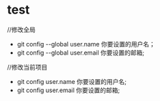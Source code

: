 # test

//修改全局
- git config  --global user.name 你要设置的用户名；
- git config  --global user.email 你要设置的邮箱;

//修改当前项目
- git config user.name 你要设置的用户名;
- git config user.email 你要设置的邮箱;